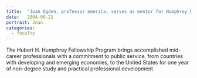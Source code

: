 ```yaml
---
title:  "Joan Ogden, professor emerita, serves as mentor for Humphrey Fellow"
date:   2004-06-21
portrait: Joan
categories:
  - faculty
---
```


 The Hubert H. Humphrey Fellowship Program brings accomplished mid-career professionals with a commitment to public service, from countries with developing and emerging economies, to the United States for one year of non-degree study and practical professional development.
